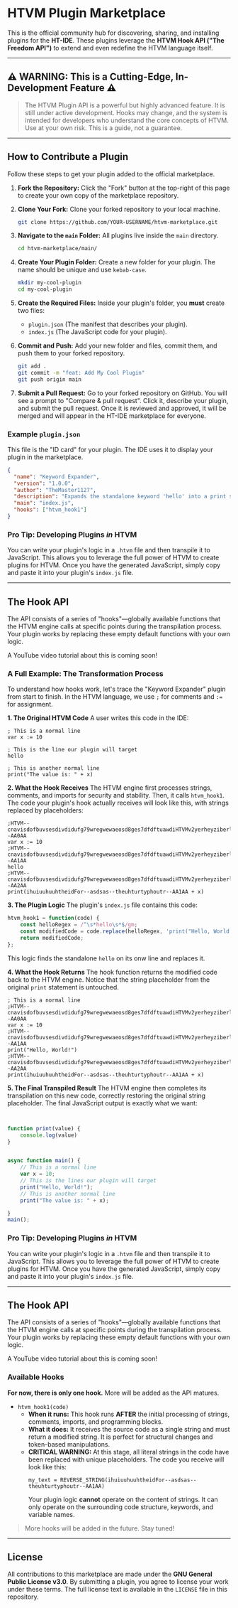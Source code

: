 # HTVM Plugin Marketplace

This is the official community hub for discovering, sharing, and installing plugins for the **HT-IDE**. These plugins leverage the **HTVM Hook API ("The Freedom API")** to extend and even redefine the HTVM language itself.

---

## ⚠️ **WARNING: This is a Cutting-Edge, In-Development Feature** ⚠️

> The HTVM Plugin API is a powerful but highly advanced feature. It is still under active development. Hooks may change, and the system is intended for developers who understand the core concepts of HTVM. Use at your own risk. This is a guide, not a guarantee.

---

## How to Contribute a Plugin

Follow these steps to get your plugin added to the official marketplace.

1.  **Fork the Repository:** Click the "Fork" button at the top-right of this page to create your own copy of the marketplace repository.

2.  **Clone Your Fork:** Clone your forked repository to your local machine.
    ```bash
    git clone https://github.com/YOUR-USERNAME/htvm-marketplace.git
    ```

3.  **Navigate to the `main` Folder:** All plugins live inside the `main` directory.
    ```bash
    cd htvm-marketplace/main/
    ```

4.  **Create Your Plugin Folder:** Create a new folder for your plugin. The name should be unique and use `kebab-case`.
    ```bash
    mkdir my-cool-plugin
    cd my-cool-plugin
    ```

5.  **Create the Required Files:** Inside your plugin's folder, you **must** create two files:
    *   `plugin.json` (The manifest that describes your plugin).
    *   `index.js` (The JavaScript code for your plugin).

6.  **Commit and Push:** Add your new folder and files, commit them, and push them to your forked repository.
    ```bash
    git add .
    git commit -m "feat: Add My Cool Plugin"
    git push origin main
    ```
    
7.  **Submit a Pull Request:** Go to your forked repository on GitHub. You will see a prompt to "Compare & pull request". Click it, describe your plugin, and submit the pull request. Once it is reviewed and approved, it will be merged and will appear in the HT-IDE marketplace for everyone.

### Example `plugin.json`

This file is the "ID card" for your plugin. The IDE uses it to display your plugin in the marketplace.

```json
{
  "name": "Keyword Expander",
  "version": "1.0.0",
  "author": "TheMaster1127",
  "description": "Expands the standalone keyword 'hello' into a print statement.",
  "main": "index.js",
  "hooks": ["htvm_hook1"]
}
```

### Pro Tip: Developing Plugins *in* HTVM

You can write your plugin's logic in a `.htvm` file and then transpile it to JavaScript. This allows you to leverage the full power of HTVM to create plugins for HTVM. Once you have the generated JavaScript, simply copy and paste it into your plugin's `index.js` file.

---

## The Hook API

The API consists of a series of "hooks"—globally available functions that the HTVM engine calls at specific points during the transpilation process. Your plugin works by replacing these empty default functions with your own logic.

A YouTube video tutorial about this is coming soon!

### A Full Example: The Transformation Process

To understand how hooks work, let's trace the "Keyword Expander" plugin from start to finish. In the HTVM language, we use `;` for comments and `:=` for assignment.

**1. The Original HTVM Code**
A user writes this code in the IDE:
```
; This is a normal line
var x := 10

; This is the line our plugin will target
hello

; This is another normal line
print("The value is: " + x)
```

**2. What the Hook Receives**
The HTVM engine first processes strings, comments, and imports for security and stability. Then, it calls `htvm_hook1`. The code your plugin's hook actually receives will look like this, with strings replaced by placeholders:
```
;HTVM--cnavisdofbuvsesdivdidufg79wregwewaeosd8ges7dfdftuawdiHTVMv2yerheyziberlasduci6syiq--AA0AA
var x := 10
;HTVM--cnavisdofbuvsesdivdidufg79wregwewaeosd8ges7dfdftuawdiHTVMv2yerheyziberlasduci6syiq--AA1AA
hello
;HTVM--cnavisdofbuvsesdivdidufg79wregwewaeosd8ges7dfdftuawdiHTVMv2yerheyziberlasduci6syiq--AA2AA
print(ihuiuuhuuhtheidFor--asdsas--theuhturtyphoutr--AA1AA + x)
```

**3. The Plugin Logic**
The plugin's `index.js` file contains this code:
```javascript
htvm_hook1 = function(code) {
    const helloRegex = /^\s*hello\s*$/gm;
    const modifiedCode = code.replace(helloRegex, 'print("Hello, World!")');
    return modifiedCode;
};
```
This logic finds the standalone `hello` on its onw line and replaces it.

**4. What the Hook Returns**
The hook function returns the modified code back to the HTVM engine. Notice that the string placeholder from the original `print` statement is untouched.
```
; This is a normal line
;HTVM--cnavisdofbuvsesdivdidufg79wregwewaeosd8ges7dfdftuawdiHTVMv2yerheyziberlasduci6syiq--AA0AA
var x := 10
;HTVM--cnavisdofbuvsesdivdidufg79wregwewaeosd8ges7dfdftuawdiHTVMv2yerheyziberlasduci6syiq--AA1AA
print("Hello, World!")
;HTVM--cnavisdofbuvsesdivdidufg79wregwewaeosd8ges7dfdftuawdiHTVMv2yerheyziberlasduci6syiq--AA2AA
print(ihuiuuhuuhtheidFor--asdsas--theuhturtyphoutr--AA1AA + x)
```

**5. The Final Transpiled Result**
The HTVM engine then completes its transpilation on this new code, correctly restoring the original string placeholder. The final JavaScript output is exactly what we want:
```javascript


function print(value) {
    console.log(value)
}


async function main() {
    // This is a normal line
    var x = 10;
    // This is the lines our plugin will target
    print("Hello, World!");
    // This is another normal line
    print("The value is: " + x);

}
main();
```

### Pro Tip: Developing Plugins *in* HTVM

You can write your plugin's logic in a `.htvm` file and then transpile it to JavaScript. This allows you to leverage the full power of HTVM to create plugins for HTVM. Once you have the generated JavaScript, simply copy and paste it into your plugin's `index.js` file.

---

## The Hook API

The API consists of a series of "hooks"—globally available functions that the HTVM engine calls at specific points during the transpilation process. Your plugin works by replacing these empty default functions with your own logic.

A YouTube video tutorial about this is coming soon!

### Available Hooks

**For now, there is only one hook.** More will be added as the API matures.

*   `htvm_hook1(code)`
    *   **When it runs:** This hook runs **AFTER** the initial processing of strings, comments, imports, and programming blocks.
    *   **What it does:** It receives the source code as a single string and must return a modified string. It is perfect for structural changes and token-based manipulations.
    *   **CRITICAL WARNING:** At this stage, all literal strings in the code have been replaced with unique placeholders. The code you receive will look like this:
        ```
        my_text = REVERSE_STRING(ihuiuuhuuhtheidFor--asdsas--theuhturtyphoutr--AA1AA)
        ```
        Your plugin logic **cannot** operate on the content of strings. It can only operate on the surrounding code structure, keywords, and variable names.

> More hooks will be added in the future. Stay tuned!

---

## License

All contributions to this marketplace are made under the **GNU General Public License v3.0**. By submitting a plugin, you agree to license your work under these terms. The full license text is available in the `LICENSE` file in this repository.
